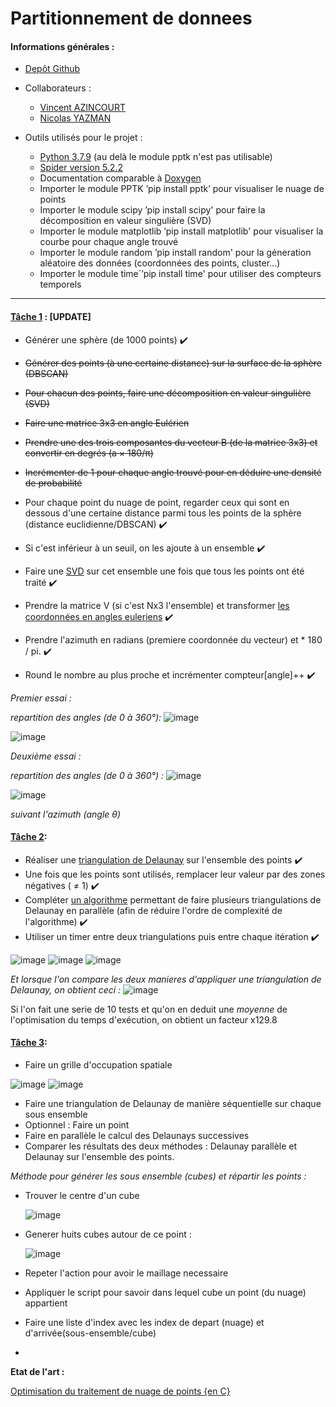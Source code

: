 # Partitionnement de donnees

#### Informations générales :

* [Depôt Github](https://github.com/Wiiz971/partitionnement-de-donnees/)

* Collaborateurs  :
    * [Vincent AZINCOURT](https://github.com/Wiiz971)
    * [Nicolas YAZMAN](https://github.com/jsp)

* Outils utilisés pour le projet :
    * [Python 3.7.9](https://www.python.org/downloads/release/python-379/) (au delà le module pptk n'est pas utilisable)
    * [Spider version 5.2.2](https://www.spyder-ide.org/) 
    * Documentation comparable à [Doxygen](https://en.wikipedia.org/wiki/Doxygen)
    * Importer le module PPTK ’pip install pptk’ pour visualiser le nuage de points
    * Importer le module scipy ’pip install scipy' pour faire la décomposition en valeur singulière (SVD)
    * Importer le module matplotlib ’pip install matplotlib' pour visualiser la courbe pour chaque angle trouvé
    * Importer le module random ’pip install random' pour la géneration aléatoire des données (coordonnées des points, cluster...)
    * Importer le module time´’pip install time' pour utiliser des compteurs temporels
     
 *******
 
 ####  [Tâche 1](https://github.com/Wiiz971/partitionnement-de-donnees/blob/main/Partitionnement%20de%20donnees/Tache1.py) : [UPDATE]
 
* Générer une sphère (de 1000 points) ✔️

* ~~Générer des points (à une certaine distance) sur la surface de la sphère (DBSCAN)~~
* ~~Pour chacun des points, faire une décomposition en valeur singulière (SVD)~~
* ~~Faire une matrice 3x3 en angle Eulérien~~
* ~~Prendre une des trois composantes du vecteur B (de la matrice 3x3) et convertir en degrés (a × 180/π)~~
* ~~Incrémenter de 1 pour chaque angle trouvé pour en déduire une densité de probabilité~~

* Pour chaque point du nuage de point, regarder ceux qui sont en dessous d'une certaine distance parmi tous les points de la sphère (distance euclidienne/DBSCAN) ✔️
* Si c'est inférieur à un seuil, on les ajoute à un ensemble ✔️
* Faire une [SVD](https://en.wikipedia.org/wiki/D%C3%A9composition_en_valeurs_singuli%C3%A8res) sur cet ensemble une fois que tous les points ont été traité ✔️
* Prendre la matrice V (si c'est Nx3 l'ensemble) et transformer [les coordonnées en angles euleriens](https://learnopencv.com/rotation-matrix-to-euler-angles/) ✔️
* Prendre l'azimuth en radians (premiere coordonnée du vecteur) et * 180 / pi. ✔️
* Round le nombre au plus proche et incrémenter compteur[angle]++ ✔️

_Premier essai :_

_repartition des angles (de 0 à 360°):_
![image](https://user-images.githubusercontent.com/47423231/161948353-8d79017f-791b-43fa-8c42-92476a8d915a.png)

![image](https://user-images.githubusercontent.com/47423231/161948220-9aeba6e2-0dee-476f-86f2-5bccee6a5382.png)

_Deuxième essai :_

_repartition des angles (de 0 à 360°) :_
![image](https://user-images.githubusercontent.com/47423231/161949080-c2748c1a-db8c-4e35-8602-166f4ebf0f26.png)

![image](https://user-images.githubusercontent.com/47423231/161948952-ebf96fc0-5b8c-44fc-bb4d-5ae0019859c4.png)

_suivant l'azimuth (angle θ)_





 ####  [Tâche 2](https://github.com/Wiiz971/partitionnement-de-donnees/blob/main/Partitionnement%20de%20donnees/Tache2.py):

* Réaliser une [triangulation de Delaunay](https://en.wikipedia.org/wiki/Delaunay_triangulation) sur l'ensemble des points ✔️
* Une fois que les points sont utilisés, remplacer leur valeur par des zones négatives ( ≠ 1) ✔️
* Compléter [un algorithme](https://tousu.in/qa/?qa=753100/) permettant de faire plusieurs triangulations de Delaunay en parallèle (afin de réduire l'ordre de complexité de l'algorithme) ✔️
* Utiliser un timer entre deux triangulations puis entre chaque itération ✔️

![image](https://user-images.githubusercontent.com/47423231/161955815-89afb13a-322b-4224-bd7d-d01bed7a6824.png)
![image](https://user-images.githubusercontent.com/47423231/161955787-498769b7-5b70-4773-ad24-597978e6c0c3.png)
![image](https://user-images.githubusercontent.com/47423231/161956011-d537bd3e-cfcf-4994-9585-023eaf286470.png)

_Et lorsque l'on compare les deux manieres d'appliquer une triangulation de Delaunay, on obtient ceci :_
![image](https://user-images.githubusercontent.com/47423231/161956109-069e1270-dbde-4c83-928e-bda6fa8d4290.png)

Si l'on fait une serie de 10 tests et qu'on en deduit une _moyenne_ de l'optimisation du temps d'exécution, on obtient un facteur x129.8

 ####  [Tâche 3](https://github.com/Wiiz971/partitionnement-de-donnees/blob/main/Partitionnement%20de%20donnees/Tache3.py):
 
* Faire un grille d'occupation spatiale

![image](https://user-images.githubusercontent.com/47423231/163413928-93dc99b2-b51f-4bd6-bb89-250d01b6d9f2.png)
![image](https://user-images.githubusercontent.com/47423231/163413894-28a0a1f1-582e-433d-9db1-1ffce64878e0.png)

* Faire une triangulation de Delaunay de manière séquentielle sur chaque sous ensemble
* Optionnel : Faire un point
* Faire en parallèle le calcul des Delaunays successives
* Comparer les résultats des deux méthodes : Delaunay parallèle et Delaunay sur l'ensemble des points.

_Méthode pour générer les sous ensemble (cubes) et répartir les points :_
* Trouver le centre d'un cube 

   ![image](https://user-images.githubusercontent.com/47423231/164226009-5ab0d485-86a1-4aa0-8227-27b7d85cb101.png)

* Generer huits cubes autour de ce point :
 
   ![image](https://user-images.githubusercontent.com/47423231/164226409-3dc69509-b0c2-4019-9a10-feaaff6e30ce.png)

* Repeter l'action pour avoir le maillage necessaire 
* Appliquer le script pour savoir dans lequel cube un point (du nuage) appartient
* Faire une liste d'index avec les index de depart (nuage) et d'arrivée(sous-ensemble/cube)
* 
__Etat de l'art :__

[Optimisation du traitement de nuage de points {en C}](https://dumas.ccsd.cnrs.fr/dumas-02093629/document)
